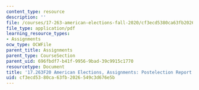 ```yaml
---
content_type: resource
description: ''
file: /courses/17-263-american-elections-fall-2020/cf3ecd5380ca63fb2026549c3d676e5b_MIT17_263F20_Postelection.pdf
file_type: application/pdf
learning_resource_types:
- Assignments
ocw_type: OCWFile
parent_title: Assignments
parent_type: CourseSection
parent_uid: 696fbdf7-b41f-9956-9bad-39c9915c1770
resourcetype: Document
title: '17.263F20 American Elections, Assignments: Postelection Report'
uid: cf3ecd53-80ca-63fb-2026-549c3d676e5b
---
```

